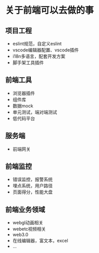 # 关于前端可以去做的事

## 项目工程
- eslint规范，自定义eslint
- vscode编辑器配置、vscode插件
- i18n多语言，配套开发方案
- 脚手架工具插件

## 前端工具
- 浏览器插件
- 组件库
- 数据mock
- 单元测试，端对端测试
- 低代码平台

## 服务端
- 前端网关

## 前端监控
- 错误监控，报警系统
- 埋点系统，用户路径
- 页面得分，性能大盘

## 前端业务领域
- webgl动画相关
- webetc视频相关
- web3.0
- 在线编辑器，富文本，excel
- ...